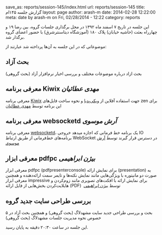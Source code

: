 save_as: reports/session-145/index.html
url: reports/session-145
title: گزارش جلسه ۱۴۵ام
layout: page
author: arash-m
date: 2014-02-28 12:22:00
meta: date by arash-m on Fri, 02/28/2014 - 12:22
category: reports

این جلسه در تاریخ ۷ اسفند ماه ۱۳۹۲ در محل برگذاری جلسات گروه، بین رضا ۱۹ و
چهارراه بعثت (حاشیه خیابان) پلاک ۱۸۰ (آموزشگاه دیتاسنترشرق) با حضور اعضای گروه
برگذار شد.


<!--more-->



موضوعاتی که در این جلسه به آن‌ها پرداخته شد عبارتند از:

## بحث آزاد
بحث ازاد درباره موضوعات مختلف و بررسی اخبار نرم‌افزار آزاد (بحث گروهی)

## معرفی برنامه Kiwix *مهدی عطائیان*
معرفی برنامه [Kiwix](http://www.kiwix.org/wiki/Main_Page) جهت استفاده آفلاین
از [ویکی‌پدیا](http://fa.wikipedia.org/wiki/%D8%B5%D9%81%D8%AD%D9%87%D9%94_%D8%A7%D8%B5%D9%84%DB%8C) و نحوه ساخت فایل‌های zen برای این برنامه توسط [مهدی
عطائیان](https://twitter.com/kalpase)

## معرفی برنامه websocketd *آرش موسوی*
معرفی برنامه [websocketd](https://github.com/joewalnes/websocketd/)، یک
برنامه خط فرمانی که اجازه میدهد خروجی IO برنامه‌های خط‌فرمانی از طریق ارتباط
WebSocket در دسترس قرار گیرند توسط [آرش موسوی](http://routes.ir)

## معرفی ابزار pdfpc *بیژن ابراهیمی*
معرفی ابزار ‪pdfpc (pdfpresenterconsole)‬ برای نمایش ارائه (presentation) به
صورت دو مانیتوره با ویژگی‌هایی مانند نمایش نکته‌ها و تایمر سمت ارائه‌دهنده و
همچنین معرفی ابزار impressive برای نمایش ارائه با افکت‌های تصویری مانند
زوم‌کردن و هایلایت‌کردن بخش‌هایی از فایل ارائه (PDF)  توسط [بیژن ابراهیمی](http://routinesexcluded.tk/)

## بررسی طراحی سایت جدید گروه
۵ بحث و بررسی طراحی جدید سایت مشهدلاگ (بحث گروهی) و همچنین بحث آزاد در خصوص نحوه مدیریت جلسات مشهدلاگ (بحث گروهی)

این جلسه در ساعت ۲۰:۳۰ دقیقه به پایان رسید.

